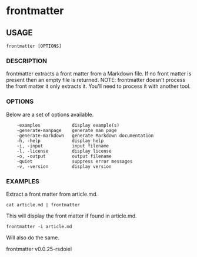 
# frontmatter

## USAGE

	frontmatter [OPTIONS]

### DESCRIPTION


frontmatter extracts a front matter from a Markdown file.
If no front matter is present then an empty file 
is returned. NOTE: frontmatter doesn't process the front 
matter it only extracts it. You'll need to process it with
another tool.


### OPTIONS

Below are a set of options available.

```
    -examples            display example(s)
    -generate-manpage    generate man page
    -generate-markdown   generate Markdown documentation
    -h, -help            display help
    -i, -input           input filename
    -l, -license         display license
    -o, -output          output filename
    -quiet               suppress error messages
    -v, -version         display version
```


### EXAMPLES


Extract a front matter from article.md.

    cat article.md | frontmatter

This will display the front matter if found in article.md.

    frontmatter -i article.md

Will also do the same.


frontmatter v0.0.25-rsdoiel
